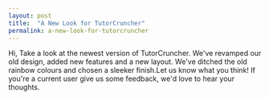 ```yaml
---
layout: post
title:  "A New Look for TutorCruncher"
permalink: a-new-look-for-tutorcruncher
---
```

Hi, Take a look at the newest version of TutorCruncher. We've revamped our old
design, added new features and a new layout. We've ditched the old rainbow
colours and chosen a sleeker finish.Let us know what you think! If you're a
current user give us some feedback, we'd love to hear your thoughts.
